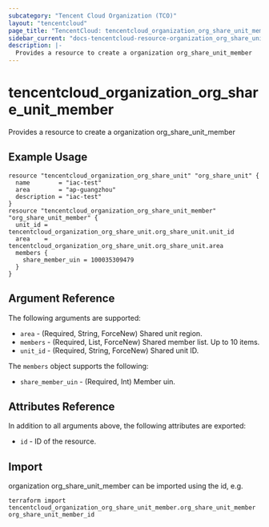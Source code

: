 ```yaml
---
subcategory: "Tencent Cloud Organization (TCO)"
layout: "tencentcloud"
page_title: "TencentCloud: tencentcloud_organization_org_share_unit_member"
sidebar_current: "docs-tencentcloud-resource-organization_org_share_unit_member"
description: |-
  Provides a resource to create a organization org_share_unit_member
---
```


# tencentcloud_organization_org_share_unit_member

Provides a resource to create a organization org_share_unit_member

## Example Usage

```hcl
resource "tencentcloud_organization_org_share_unit" "org_share_unit" {
  name        = "iac-test"
  area        = "ap-guangzhou"
  description = "iac-test"
}
resource "tencentcloud_organization_org_share_unit_member" "org_share_unit_member" {
  unit_id = tencentcloud_organization_org_share_unit.org_share_unit.unit_id
  area    = tencentcloud_organization_org_share_unit.org_share_unit.area
  members {
    share_member_uin = 100035309479
  }
}
```

## Argument Reference

The following arguments are supported:

* `area` - (Required, String, ForceNew) Shared unit region.
* `members` - (Required, List, ForceNew) Shared member list. Up to 10 items.
* `unit_id` - (Required, String, ForceNew) Shared unit ID.

The `members` object supports the following:

* `share_member_uin` - (Required, Int) Member uin.

## Attributes Reference

In addition to all arguments above, the following attributes are exported:

* `id` - ID of the resource.



## Import

organization org_share_unit_member can be imported using the id, e.g.

```
terraform import tencentcloud_organization_org_share_unit_member.org_share_unit_member org_share_unit_member_id
```


